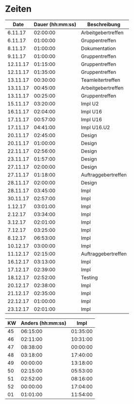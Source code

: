 # Zeiten

Date|Dauer (hh:mm:ss)|Beschreibung
-|-|-
6.11.17|02:00:00|Arbeitgebertreffen
6.11.17|01:00:00|Gruppentreffen
8.11.17|01:00:00|Dokumentation
9.11.17|01:00:00|Gruppentreffen
12.11.17|01:15:00|Gruppentreffen
12.11.17|01:35:00|Gruppentreffen
13.11.17|00:30:00|Teamleitertreffen
13.11.17|00:45:00|Arbeitgebertreffen
13.11.17|00:25:00|Gruppentreffen
15.11.17|03:20:00|Impl U2
16.11.17|02:04:00|Impl U16
17.11.17|00:57:00|Impl U16
17.11.17|04:41:00|Impl U16.U2
20.11.17|02:45:00|Design
20.11.17|01:00:00|Design
22.11.17|02:56:00|Design
23.11.17|01:57:00|Design
27.11.17|02:00:00|Design
27.11.17|01:18:00|Auftraggebertreffen
28.11.17|02:00:00|Design
28.11.17|03:45:00|Impl
30.11.17|02:57:00|Impl
1.12.17|03:01:00|Impl
2.12.17|03:34:00|Impl
3.12.17|02:01:00|Impl
7.12.17|03:25:00|Impl
8.12.17|06:53:00|Impl
10.12.17|03:00:00|Impl
11.12.17|02:15:00|Auftraggebertreffen
16.12.17|03:13:00|Impl
17.12.17|02:39:00|Impl
18.12.17|02:52:00|Testing
20.12.17|02:38:00|Impl
21.12.17|02:35:00|Impl
22.12.17|01:00:00|Impl
23.12.17|02:01:00|Impl

KW|Anders (hh:mm:ss)|Impl
-|-|-
45|06:15:00|01:35:00
46|02:11:00|10:31:00
47|08:38:00|00:00:00
48|03:18:00|17:40:00
49|00:00:00|13:18:00
50|02:15:00|05:53:00
51|02:52:00|08:16:00
52|00:00:00|17:04:00
01|01:01:00|11:54:00
